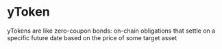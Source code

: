 # yToken
yTokens are like zero-coupon bonds: on-chain obligations that settle on a specific future date based on the price of some target asset
